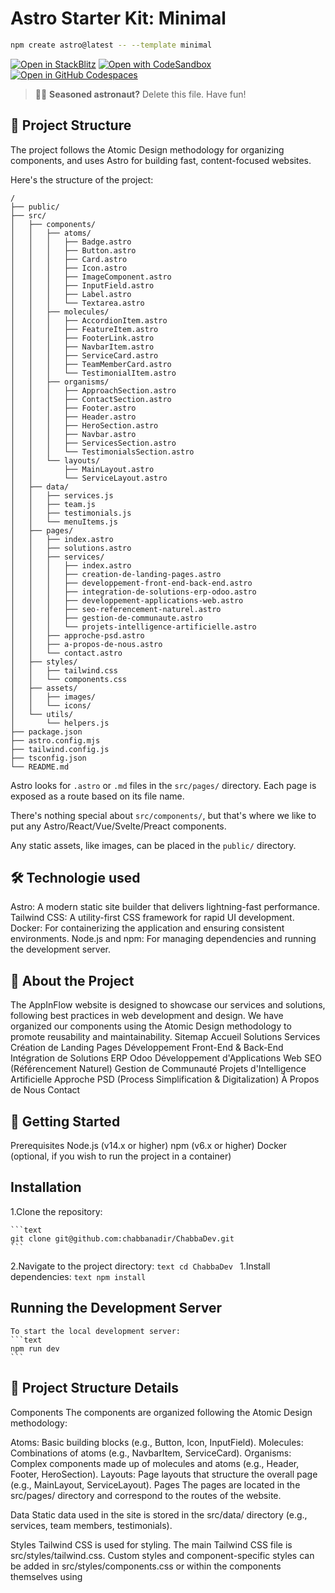 # Astro Starter Kit: Minimal

```sh
npm create astro@latest -- --template minimal
```

[![Open in StackBlitz](https://developer.stackblitz.com/img/open_in_stackblitz.svg)](https://stackblitz.com/github/withastro/astro/tree/latest/examples/minimal)
[![Open with CodeSandbox](https://assets.codesandbox.io/github/button-edit-lime.svg)](https://codesandbox.io/p/sandbox/github/withastro/astro/tree/latest/examples/minimal)
[![Open in GitHub Codespaces](https://github.com/codespaces/badge.svg)](https://codespaces.new/withastro/astro?devcontainer_path=.devcontainer/minimal/devcontainer.json)

> 🧑‍🚀 **Seasoned astronaut?** Delete this file. Have fun!

## 🚀 Project Structure

The project follows the Atomic Design methodology for organizing components, and uses Astro for building fast, content-focused websites.

Here's the structure of the project:
```text
/
├── public/
├── src/
│   ├── components/
│   │   ├── atoms/
│   │   │   ├── Badge.astro
│   │   │   ├── Button.astro
│   │   │   ├── Card.astro
│   │   │   ├── Icon.astro
│   │   │   ├── ImageComponent.astro
│   │   │   ├── InputField.astro
│   │   │   ├── Label.astro
│   │   │   └── Textarea.astro
│   │   ├── molecules/
│   │   │   ├── AccordionItem.astro
│   │   │   ├── FeatureItem.astro
│   │   │   ├── FooterLink.astro
│   │   │   ├── NavbarItem.astro
│   │   │   ├── ServiceCard.astro
│   │   │   ├── TeamMemberCard.astro
│   │   │   └── TestimonialItem.astro
│   │   ├── organisms/
│   │   │   ├── ApproachSection.astro
│   │   │   ├── ContactSection.astro
│   │   │   ├── Footer.astro
│   │   │   ├── Header.astro
│   │   │   ├── HeroSection.astro
│   │   │   ├── Navbar.astro
│   │   │   ├── ServicesSection.astro
│   │   │   └── TestimonialsSection.astro
│   │   └── layouts/
│   │       ├── MainLayout.astro
│   │       └── ServiceLayout.astro
│   ├── data/
│   │   ├── services.js
│   │   ├── team.js
│   │   ├── testimonials.js
│   │   └── menuItems.js
│   ├── pages/
│   │   ├── index.astro
│   │   ├── solutions.astro
│   │   ├── services/
│   │   │   ├── index.astro
│   │   │   ├── creation-de-landing-pages.astro
│   │   │   ├── developpement-front-end-back-end.astro
│   │   │   ├── integration-de-solutions-erp-odoo.astro
│   │   │   ├── developpement-applications-web.astro
│   │   │   ├── seo-referencement-naturel.astro
│   │   │   ├── gestion-de-communaute.astro
│   │   │   └── projets-intelligence-artificielle.astro
│   │   ├── approche-psd.astro
│   │   ├── a-propos-de-nous.astro
│   │   └── contact.astro
│   ├── styles/
│   │   ├── tailwind.css
│   │   └── components.css
│   ├── assets/
│   │   ├── images/
│   │   └── icons/
│   └── utils/
│       └── helpers.js
├── package.json
├── astro.config.mjs
├── tailwind.config.js
├── tsconfig.json
└── README.md
```

Astro looks for `.astro` or `.md` files in the `src/pages/` directory. Each page is exposed as a route based on its file name.

There's nothing special about `src/components/`, but that's where we like to put any Astro/React/Vue/Svelte/Preact components.

Any static assets, like images, can be placed in the `public/` directory.


## 🛠️ Technologie used

Astro: A modern static site builder that delivers lightning-fast performance.
Tailwind CSS: A utility-first CSS framework for rapid UI development.
Docker: For containerizing the application and ensuring consistent environments.
Node.js and npm: For managing dependencies and running the development server.

## 📖 About the Project

The AppInFlow website is designed to showcase our services and solutions, following best practices in web development and design. We have organized our components using the Atomic Design methodology to promote reusability and maintainability.
Sitemap
Accueil
Solutions
Services
Création de Landing Pages
Développement Front-End & Back-End
Intégration de Solutions ERP Odoo
Développement d'Applications Web
SEO (Référencement Naturel)
Gestion de Communauté
Projets d'Intelligence Artificielle
Approche PSD (Process Simplification & Digitalization)
À Propos de Nous
Contact

## 🔧 Getting Started

Prerequisites
Node.js (v14.x or higher)
npm (v6.x or higher)
Docker (optional, if you wish to run the project in a container)

## Installation

1.Clone the repository:
    
    ```text
    git clone git@github.com:chabbanadir/ChabbaDev.git
    ```
2.Navigate to the project directory:
    ```text
    cd ChabbaDev
    ```
1.Install dependencies:
    ```text
    npm install
    ```

## Running the Development Server

    To start the local development server:
    ```text
    npm run dev
    ```

## 🧩 Project Structure Details

Components
The components are organized following the Atomic Design methodology:

Atoms: Basic building blocks (e.g., Button, Icon, InputField).
Molecules: Combinations of atoms (e.g., NavbarItem, ServiceCard).
Organisms: Complex components made up of molecules and atoms (e.g., Header, Footer, HeroSection).
Layouts: Page layouts that structure the overall page (e.g., MainLayout, ServiceLayout).
Pages
The pages are located in the src/pages/ directory and correspond to the routes of the website.

Data
Static data used in the site is stored in the src/data/ directory (e.g., services, team members, testimonials).

Styles
Tailwind CSS is used for styling. The main Tailwind CSS file is src/styles/tailwind.css.
Custom styles and component-specific styles can be added in src/styles/components.css or within the components themselves using <style> blocks.

## 🧞 Commands

All commands are run from the root of the project, from a terminal:

| Command                   | Action                                           |
| :------------------------ | :----------------------------------------------- |
| `npm install`             | Installs dependencies                            |
| `npm run dev`             | Starts local dev server at `localhost:4321`      |
| `npm run build`           | Build your production site to `./dist/`          |
| `npm run preview`         | Preview your build locally, before deploying     |
| `npm run astro ...`       | Run CLI commands like `astro add`, `astro check` |
| `npm run astro -- --help` | Get help using the Astro CLI                     |

## 🐳 Using Docker (Optional)

If you prefer to run the project within a Docker container:

    1.Build the Docker image:
    ```text
    npm run dev
    ```
    2.Run the Docker container:
    ```text
    docker run -p 4321:4321 appinflow-website
    ```
The site will be accessible at http://localhost:4321.

## 👥 Contributing
We welcome contributions! Please open an issue or submit a pull request.

## 📄 License
This project is licensed under the MIT License.

##  📞 Contact
For questions or support, please contact us at moh.chabba@gmail.com.
